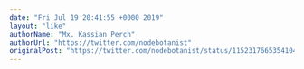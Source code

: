```yaml
---
date: "Fri Jul 19 20:41:55 +0000 2019"
layout: "like"
authorName: "Mx. Kassian Perch"
authorUrl: "https://twitter.com/nodebotanist"
originalPost: "https://twitter.com/nodebotanist/status/1152317665354104833"
---
```

